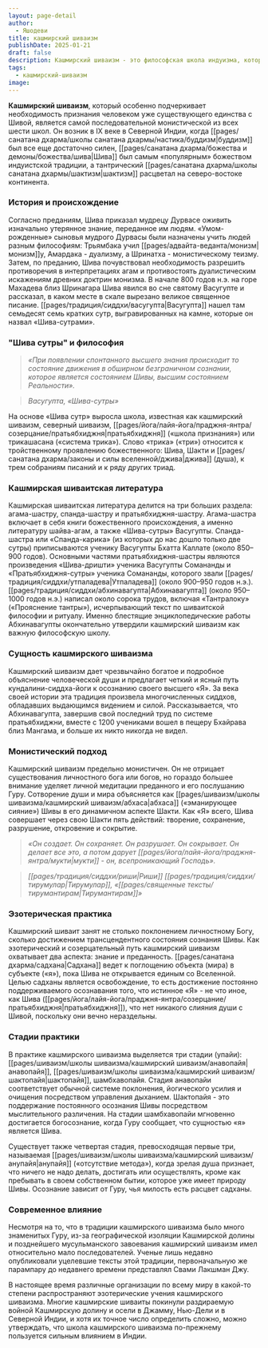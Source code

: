 ```yaml
---
layout: page-detail
author:
  - Яшодеви
title: кашмирский шиваизм
publishDate: 2025-01-21
draft: false
description: Кашмирский шиваизм - это философская школа индуизма, которая акцентирует внимание на монистическом восприятии реальности, утверждая, что человек уже соединен с Шивой, и что цель жизни - это осознание этого единства через медитацию и учение Гуру. Эта традиция развилась в IX веке в Кашмире, основываясь на «Шива-сутрах» и других священных текстах, и включает в себя глубокое учение о душе, космосе и трансцендентных состояниях сознания.
tags:
  - кашмирский-шиваизм
image:
---
```

**Кашмирский шиваизм**, который особенно подчеркивает необходимость признания человеком уже существующего единства с Шивой, является самой последовательной монистической из всех шести школ. Он возник в IX веке в Северной Индии, когда [[pages/санатана дхарма/школы санатана дхармы/настика/буддизм|буддизм]] был все еще достаточно силен, [[pages/санатана дхарма/божества и демоны/божества/шива|Шива]] был самым «популярным» божеством индуистской традиции, а тантрический [[pages/санатана дхарма/школы санатана дхармы/шактизм|шактизм]] расцветал на северо-востоке континента.

### История и происхождение

Согласно преданиям, Шива приказал мудрецу Дурвасе оживить изначально утерянное знание, переданное им людям. «Умом-рожденные» сыновья мудрого Дурвасы были назначены учить людей разным философиям: Трьямбака учил [[pages/адвайта-веданта/монизм|монизм]]у, Амардака - дуализму, а Шринатха - монистическому теизму. Затем, по преданию, Шива почувствовал необходимость разрешить противоречия в интерпретациях агам и противостоять дуалистическим искажениям древних доктрин монизма. В начале 800 годов н.э. на горе Махадева близ Шринагара Шива явился во сне святому Васугупте и рассказал, в каком месте в скале вырезано великое священное писание. [[pages/традиция/сиддхи/васугупта|Васугупта]] нашел там семьдесят семь кратких сутр, выгравированных на камне, которые он назвал «Шива-сутрами».

### "Шива сутры" и философия

>*«При появлении спонтанного высшего знания происходит то состояние движения в обширном безграничном сознании, которое является состоянием Шивы, высшим состоянием Реальности».*
 
>*Васугупта, «Шива-сутры»*

На основе «Шива сутр» выросла школа, известная как кашмирский шиваизм, северный шиваизм, [[pages/йога/лайя-йога/праджня-янтра/созерцание/пратьябхиджня|пратьябхиджня]] («школа признания») или трикашасана («система трика»). Слово «трика» («три») относится к тройственному проявлению божественного: Шива, Шакти и [[pages/санатана дхарма/законы и силы вселенной/джива|джива]] (душа), к трем собраниям писаний и к ряду других триад.

### Кашмирская шиваитская литература

Кашмирская шиваитская литература делится на три больших раздела: агама-шастру, спанда-шастру и пратьябхиджня-шастру. Агама-шастра включает в себя книги божественного происхождения, а именно литературу шайва-агам, а также «Шива-сутры» Васугупты. Спанда-шастра или «Спанда-карика» (из которых до нас дошло только две сутры) приписываются ученику Васугупты Бхатта Каллате (около 850–900 годов). Основными частями пратьябхиджня-шастры являются произведения «Шива-дришти» ученика Васугупты Сомананды и «Пратьябхиджня-сутры» ученика Сомананды, которого звали [[pages/традиция/сиддхи/утпаладева|Утпаладева]] (около 900–950 годов н.э.). [[pages/традиция/сиддхи/абхинавагупта|Абхинавагупта]] (около 950–1000 годов н.э.) написал около сорока трудов, включая «Тантралоку» («Прояснение тантры»), исчерпывающий текст по шиваитской философии и ритуалу. Именно блестящие энциклопедические работы Абхинавагупты окончательно утвердили кашмирский шиваизм как важную философскую школу.

### Сущность кашмирского шиваизма

Кашмирский шиваизм дает чрезвычайно богатое и подробное объяснение человеческой души и предлагает четкий и ясный путь кундалини-сиддха-йоги к осознанию своего высшего «Я». За века своей истории эта традиция произвела многочисленных сиддхов, обладавших выдающимся видением и силой. Рассказывается, что Абхинавагупта, завершив свой последний труд по системе пратьябхиджни, вместе с 1200 учениками вошел в пещеру Бхайрава близ Мангама, и больше их никто никогда не видел.

### Монистический подход

Кашмирский шиваизм предельно монистичен. Он не отрицает существования личностного бога или богов, но гораздо большее внимание уделяет личной медитации преданного и его послушанию Гуру. Сотворение души и мира объясняется как [[pages/шиваизм/школы шиваизма/кашмирский шиваизм/абхаса|абхаса]] («эманирующее сияние») Шивы в его динамичном аспекте Шакти. Как «Я» всего, Шива совершает через свою Шакти пять действий: творение, сохранение, разрушение, откровение и сокрытие.

>*«Он создает. Он сохраняет. Он разрушает. Он сокрывает. Он делает все это, а потом дарует [[pages/йога/лайя-йога/праджня-янтра/мукти|мукти]] - он, всепроникающий Господь».* 

>*[[pages/традиция/сиддхи/риши|Риши]] [[pages/традиция/сиддхи/тирумулар|Тирумулар]], «[[pages/священные тексты/тирумантирам|Тирумантирам]]»*

### Эзотерическая практика

Кашмирский шиваит занят не столько поклонением личностному Богу, сколько достижением трансцендентного состояния сознания Шивы. Как эзотерический и созерцательный путь кашмирский шиваизм охватывает два аспекта: знание и преданность. [[pages/санатана дхарма/садхана|Садхана]] ведет к поглощению объекта (мира) в субъекте («я»), пока Шива не открывается единым со Вселенной. Целью садханы является освобождение, то есть достижение постоянно поддерживаемого осознавания того, что истинное «Я» - не что иное, как Шива ([[pages/йога/лайя-йога/праджня-янтра/созерцание/пратьябхиджня|пратьябхиджня]]), что нет никакого слияния души с Шивой, поскольку они вечно нераздельны.

### Стадии практики

В практике кашмирского шиваизма выделяется три стадии (упайи): [[pages/шиваизм/школы шиваизма/кашмирский шиваизм/анавопайя|анавопайя]], [[pages/шиваизм/школы шиваизма/кашмирский шиваизм/шактопайя|шактопайя]], шамбхавопайя. Стадия анавопайи соответствует обычной системе поклонения, йогического усилия и очищения посредством управления дыханием. Шактопайя - это поддержание постоянного осознания Шивы посредством мыслительного различения. На стадии шамбхавопайи мгновенно достигается богосознание, когда Гуру сообщает, что сущностью «я» является Шива.

Существует также четвертая стадия, превосходящая первые три, называемая [[pages/шиваизм/школы шиваизма/кашмирский шиваизм/анупайя|анупайя]] («отсутствие метода»), когда зрелая душа признает, что ничего не надо делать, достигать или осуществлять, кроме как пребывать в своем собственном бытии, которое уже имеет природу Шивы. Осознание зависит от Гуру, чья милость есть расцвет садханы.

### Современное влияние

Несмотря на то, что в традиции кашмирского шиваизма было много знаменитых Гуру, из-за географической изоляции Кашмирской долины и позднейшего мусульманского завоевания кашмирский шиваизм имел относительно мало последователей. Ученые лишь недавно опубликовали уцелевшие тексты этой традиции, первоначальную же парампару до недавнего времени представлял Свами Лакшман Джу.

В настоящее время различные организации по всему миру в какой-то степени распространяют эзотерические учения кашмирского шиваизма. Многие кашмирские шиваиты покинули раздираемую войной Кашмирскую долину и осели в Джамму, Нью-Дели и в Северной Индии, и хотя их точное число определить сложно, можно утверждать, что школа кашмирского шиваизма по-прежнему пользуется сильным влиянием в Индии.